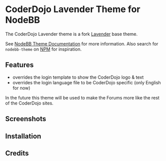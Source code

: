 # CoderDojo Lavender Theme for NodeBB

The CoderDojo Lavender theme is a fork [Lavender](https://github.com/NodeBB/nodebb-theme-lavender) base theme.

See [NodeBB Theme Documentation](https://docs.nodebb.org/en/latest/themes/create.html) for more information. Also search for `nodebb-theme` on [NPM](https://www.npmjs.com/search?q=nodebb-theme) for inspiration.

## Features

* overrides the login template to show the CoderDojo logo & text
* overrides the login language file to be CoderDojo specific (only English for now)

In the future this theme will be used to make the Forums more like the rest of the CoderDojo sites.


## Screenshots


## Installation


## Credits

